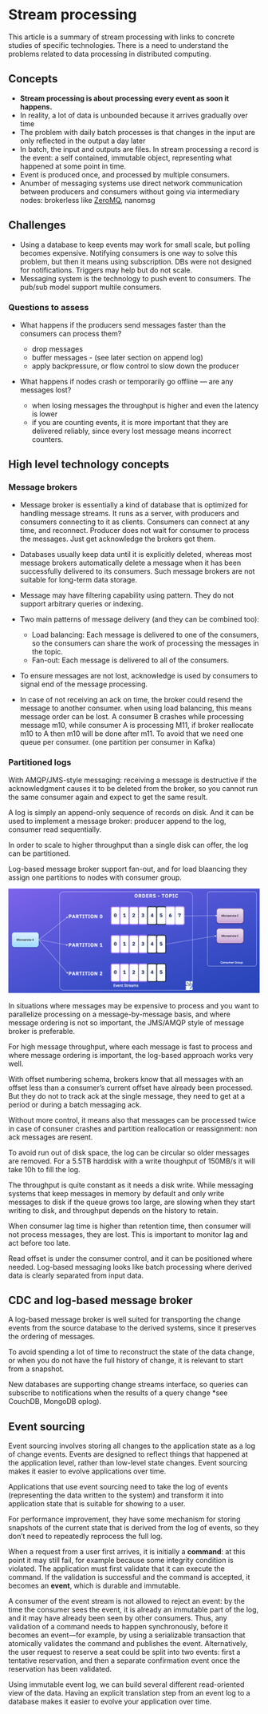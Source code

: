 # Stream processing

This article is a summary of stream processing with links to concrete studies of specific technologies. There is a need to understand the problems related to data processing in distributed computing.

## Concepts

* **Stream processing is about processing every event as soon it happens.**
* In reality, a lot of data is unbounded because it arrives gradually over time
* The problem with daily batch processes is that changes in the input are only reflected in the output a day later
* In batch, the input and outputs are files. In stream processing a record is the event: a self contained, immutable object, representing what happened at some point in time.
* Event is produced once, and processed by multiple consumers.
* Anumber of messaging systems use direct network communication between producers and consumers without going via intermediary nodes: brokerless like [ZeroMQ](), nanomsg

## Challenges

* Using a database to keep events may work for small scale, but polling becomes expensive. Notifying consumers is one way to solve this problem, but then it means using subscription. DBs were not designed for notifications. Triggers may help but do not scale.
* Messaging system is the technology to push event to consumers. The pub/sub model support multile consumers.

### Questions to assess

* What happens if the producers send messages faster than the consumers can process them?

    * drop messages
    * buffer messages - (see later section on append log)
    * apply backpressure, or flow control to slow down the producer

* What happens if nodes crash or temporarily go offline — are any messages lost?

    * when losing messages the throughput is higher and even the latency is lower 
    * if you are counting events, it is more important that they are delivered reliably, since every lost message means incorrect counters.

## High level technology concepts

### Message brokers

* Message broker is essentially a kind of database that is optimized for handling message streams. It runs as a server, with producers and consumers connecting to it as clients. Consumers can connect at any time, and reconnect.  Producer does not wait for consumer to process the messages. Just get acknowledge the brokers got them.
* Databases usually keep data until it is explicitly deleted, whereas most message brokers automatically delete a message when it has been successfully delivered to its consumers. Such message brokers are not suitable for long-term data storage.
* Message may have filtering capability using pattern. They do not support arbitrary queries or indexing.
* Two main patterns of message delivery (and they can be combined too):

    * Load balancing: Each message is delivered to one of the consumers, so the consumers can share the work of processing the messages in the topic. 
    * Fan-out: Each message is delivered to all of the consumers.

* To ensure messages are not lost, acknowledge is used by consumers to signal end of the message processing.
* In case of not receiving an ack on time, the broker could resend the message to another consumer. when using load balancing, this means message order can be lost. A consumer B crashes while processing message m10, while consumer A is processing M11, if broker reallocate m10 to A then m10 will be done after m11. To avoid that we need one queue per consumer. (one partition per consumer in Kafka)

### Partitioned logs

With AMQP/JMS-style messaging: receiving a message is destructive if the acknowledgment causes it to be deleted from the broker, so you cannot run the same consumer again and expect to get the same result.

A log is simply an append-only sequence of records on disk. And it can be used to implement a message broker: producer append to the log, consumer read sequentially.

In order to scale to higher throughput than a single disk can offer, the log can be partitioned.

Log-based message broker support fan-out, and for load blaancing they assign one partitions to nodes with consumer group.

![](./images/log-based-broker.png)

In situations where messages may be expensive to process and you want to parallelize processing on a message-by-message basis, and where message ordering is not so important, the JMS/AMQP style of message broker is preferable.

For high message throughput, where each message is fast to process and where message ordering is important, the log-based approach works very well.

With offset numbering schema, brokers know that all messages with an offset less than a consumer’s current offset have already been processed. But they do not to track ack at the single message, they need to get at a period or during a batch messaging ack.

Without more control, it means also that messages can be processed twice in case of consuner crashes and partition reallocation or reassignment: non ack messages are resent.

To avoid run out of disk space, the log can be circular so older messages are removed. For a 5.5TB harddisk with a write thoughput of 150MB/s it will take 10h to fill the log. 

The throughput is quite constant as it needs a disk write. While messaging systems that keep messages in memory by default and only write messages to disk if the queue grows too large, are slowing when they start writing to disk, and throughput depends on the history to retain. 

When consumer lag time is higher than retention time, then consumer will not process messages, they are lost. This is important to monitor lag and act before too late.

Read offset is under the consumer control, and it can be positioned where needed. Log-based messaging looks like batch processing where derived data is clearly separated from input data.

## CDC and log-based message broker

A log-based message broker is well suited for transporting the change events from the source database to the derived systems, since it preserves the ordering of messages.

To avoid spending a lot of time to reconstruct the state of the data change, or when you do not have the full history of change, it is relevant to start from a snapshot.

New databases are supporting change streams interface, so queries can subscribe to notifications when the results of a query change *see CouchDB, MongoDB oplog).

## Event sourcing

Event sourcing involves storing all changes to the application state as a log of change events.
Events are designed to reflect things that happened at the application level, rather than low-level state changes. Event sourcing makes it easier to evolve applications over time.

Applications that use event sourcing need to take the log of events (representing the data written to the system) and transform it into application state that is suitable for showing to a user.

For performance improvement, they have some mechanism for storing snapshots of the current state that is derived from the log of events, so they don’t need to repeatedly reprocess the full log.

When a request from a user first arrives, it is initially a **command**: at this point it may still fail, for example because some integrity condition is violated. The application must first validate that it can execute the command. If the validation is successful and the command is accepted, it becomes an **event**, which is durable and immutable.

A consumer of the event stream is not allowed to reject an event: by the time the consumer sees the event, it is already an immutable part of the log, and it may have already been seen by other consumers. Thus, any validation of a command needs to happen synchronously, before it becomes an event—for example, by using a serializable transaction that atomically validates the command and publishes the event. Alternatively, the user request to reserve a seat could be split into two events: first a tentative reservation, and then a separate confirmation event once the reservation has been validated.

Using immutable event log, we can build several different read-oriented view of the data.
Having an explicit translation step from an event log to a database makes it easier to evolve your application over time.